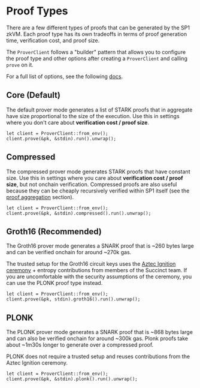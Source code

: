# Proof Types

There are a few different types of proofs that can be generated by the SP1 zkVM. Each proof type has its own tradeoffs in terms of proof generation time, verification cost, and proof size.

The `ProverClient` follows a "builder" pattern that allows you to configure the proof type and other options after creating a `ProverClient` and calling `prove` on it.

For a full list of options, see the following [docs](https://docs.rs/sp1-sdk/latest/sp1_sdk/action/struct.Prove.html).

## Core (Default)

The default prover mode generates a list of STARK proofs that in aggregate have size proportional to
the size of the execution. Use this in settings where you don't care about **verification cost / proof size**.

```rust,noplayground
let client = ProverClient::from_env();
client.prove(&pk, &stdin).run().unwrap();
```

## Compressed

The compressed prover mode generates STARK proofs that have constant size. Use this in settings where you
care about **verification cost / proof size**, but not onchain verification. Compressed proofs are also useful because they can be cheaply recursively verified within SP1 itself (see the [proof aggregation](../writing-programs/proof-aggregation.md) section).

```rust,noplayground
let client = ProverClient::from_env();
client.prove(&pk, &stdin).compressed().run().unwrap();
```

## Groth16 (Recommended)

The Groth16 prover mode generates a SNARK proof that is ~260 bytes large and can be verified onchain for around ~270k gas.

The trusted setup for the Groth16 circuit keys uses the [Aztec Ignition ceremony](https://github.com/AztecProtocol/ignition-verification) + entropy contributions from members of the Succinct team. If you are uncomfortable with the security assumptions of the ceremony, you can use the PLONK proof type instead.

```rust,noplayground
let client = ProverClient::from_env();
client.prove(&pk, stdin).groth16().run().unwrap();
```

## PLONK

The PLONK prover mode generates a SNARK proof that is ~868 bytes large and can also be verified onchain for around ~300k gas. Plonk proofs take about ~1m30s longer to generate over a compressed proof.

PLONK does not require a trusted setup and reuses contributions from the Aztec Ignition ceremony.

```rust,noplayground
let client = ProverClient::from_env();
client.prove(&pk, &stdin).plonk().run().unwrap();
```
